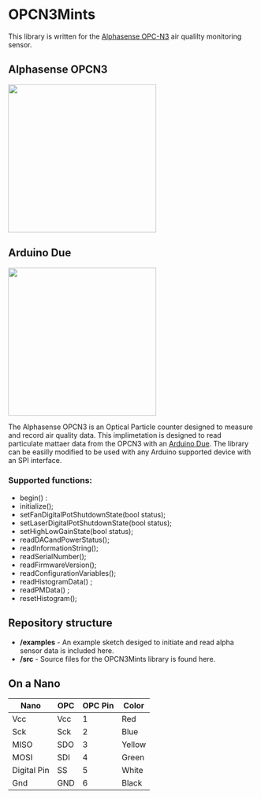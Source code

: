 # OPCN3Mints

This library is written for the [Alphasense OPC-N3](http://www.alphasense.com/WEB1213/wp-content/uploads/2018/02/OPC-N3.pdf) air qualilty monitoring sensor. 

## Alphasense OPCN3
<img src="https://github.com/mi3nts/OPCN3Mints/blob/master/res/OPCN3.JPG?raw=true" height="300"/>
</br>


## Arduino Due
<img src="https://store-cdn.arduino.cc/usa/catalog/product/cache/1/image/520x330/604a3538c15e081937dbfbd20aa60aad/A/0/A000062_featured_2.jpg" height="300"/>
</br>

The Alphasense OPCN3 is an Optical Particle counter designed to measure and record air quality data. This implimetation is designed to read particulate mattaer data from the OPCN3 with an [Arduino Due](https://store.arduino.cc/usa/arduino-due). The library can be easilly modified to be used with any Arduino supported device with an SPI interface.

### Supported functions:
- begin() : 
- initialize();
- setFanDigitalPotShutdownState(bool status);
- setLaserDigitalPotShutdownState(bool status);
- setHighLowGainState(bool status);
- readDACandPowerStatus();
- readInformationString();
- readSerialNumber();
- readFirmwareVersion();
- readConfigurationVariables();
- readHistogramData() ;
- readPMData() ;
- resetHistogram();

## Repository structure
- **/examples** - An example sketch desiged to initiate and read alpha sensor data is included here.  
- **/src**      - Source files for the OPCN3Mints library is found here.


## On a Nano 

| Nano        | OPC | OPC Pin | Color  |
|-------------|-----|---------|--------|
| Vcc         | Vcc | 1       | Red    |
| Sck         | Sck | 2       | Blue   |
| MISO        | SDO | 3       | Yellow |
| MOSI        | SDI | 4       | Green  |
| Digital Pin | SS  | 5       | White  |
| Gnd         | GND | 6       | Black  |









